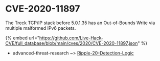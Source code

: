 # CVE-2020-11897

The Treck TCP/IP stack before 5.0.1.35 has an Out-of-Bounds Write via multiple malformed IPv6 packets.

{% embed url="https://github.com/Live-Hack-CVE/full_database/blob/main/cves/2020/CVE-2020-11897.json" %}


* advanced-threat-research ~> [Ripple-20-Detection-Logic](https://zeste.alice-snow.ru/2020/database/cve-2020-11897/ripple-20-detection-logic-advanced-threat-research)